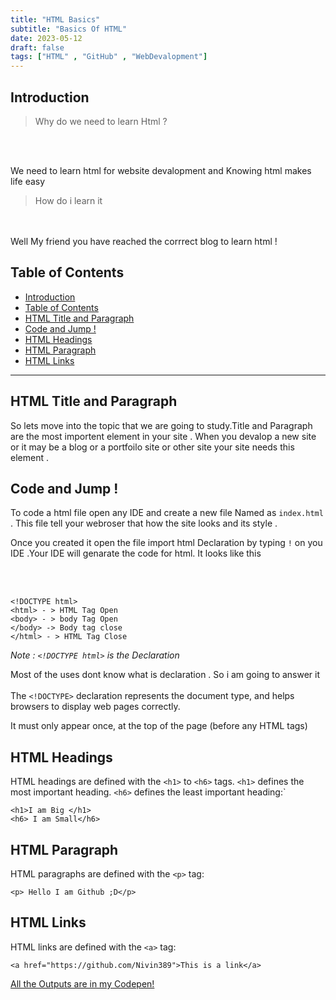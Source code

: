 ```yaml
---
title: "HTML Basics"
subtitle: "Basics Of HTML"
date: 2023-05-12
draft: false
tags: ["HTML" , "GitHub" , "WebDevalopment"]
---
```



## Introduction 

> Why do we need to learn Html ?

<br><br>

We need to learn html for website devalopment and Knowing html makes life easy


> How do i learn it 

<br><br>
Well My friend you have reached the corrrect blog to learn html !

## Table of Contents 

- [Introduction](#introduction)
- [Table of Contents](#table-of-contents)
- [HTML Title and Paragraph](#html-title-and-paragraph)
- [Code and Jump !](#code-and-jump-)
- [HTML Headings](#html-headings)
- [HTML Paragraph](#html-paragraph)
- [HTML Links](#html-links)


---

## HTML Title and Paragraph 

So lets move into the topic that we are going to study.Title and Paragraph are the most importent element in your site . When you devalop a new site or it may be a blog or a portfoilo site or other site your site needs this element . 

## Code and Jump !

To code a html file open any IDE and create a new file Named as `index.html` . This file tell your webroser that how the site looks and its style . 

Once you created it open the file import html  Declaration by typing `!` on you IDE .Your IDE will genarate the code for html. It looks like this 

<br><br>

```
<!DOCTYPE html>
<html> - > HTML Tag Open
<body> - > body Tag Open
</body> -> Body tag close
</html> - > HTML Tag Close

```
*Note : `<!DOCTYPE html>` is the  Declaration*

Most of the uses dont know what is declaration . So i am going to answer it 
<br><br>
The `<!DOCTYPE>` declaration represents the document type, and helps browsers to display web pages correctly.

It must only appear once, at the top of the page (before any HTML tags)


## HTML Headings

HTML headings are defined with the `<h1>` to `<h6>` tags.
`<h1>` defines the most important heading. `<h6>` defines the least important heading:`

```
<h1>I am Big </h1>
<h6> I am Small</h6>

```


## HTML Paragraph 

HTML paragraphs are defined with the `<p>` tag:
```
<p> Hello I am Github ;D</p>

```

## HTML Links 

HTML links are defined with the `<a>` tag:

```
<a href="https://github.com/Nivin389">This is a link</a>

```


[All the Outputs are in my Codepen!](https://codepen.io/Nivin389/full/mdzzJpV)